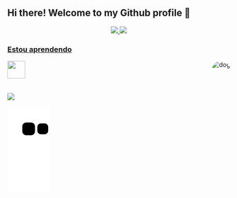 ## Hi there! Welcome to my Github profile 👋



<div  align='center'>
   <a href="https://github.com/Wolsadek">
  <img height="170em" src="https://github-readme-stats.vercel.app/api?username=Wolsadek&show_icons=true&theme=dark&include_all_commits=true&count_private=true"/>  
<a href="https://github.com/Wolsadek">
  <img height="160em" widht='1' src="https://github-readme-stats.vercel.app/api/top-langs/?username=Wolsadek&layout=compact&langs_count=7&theme=merko"/>
  </div>
  
 

### Estou aprendendo
<img src="https://cdn.jsdelivr.net/gh/devicons/devicon/icons/python/python-original.svg" width="40" height="40"/>
<img align='right' alt='dog' height='150' style="border-radius:50px;"
 src="https://i.pinimg.com/600x315/c8/b6/35/c8b6359550881c7040f3169d242e60c3.jpg">  
     
 ##
<a href = "mailto:estudominucioso@gmail.com"><img src="https://img.shields.io/badge/-Gmail-%23333?style=for-the-badge&logo=gmail&logoColor=white" target="_blank"></a>      

![Snake animation](https://github.com/Wolsadek/Wolsadek/blob/output/github-contribution-grid-snake.svg#gh-dark-mode-only)

